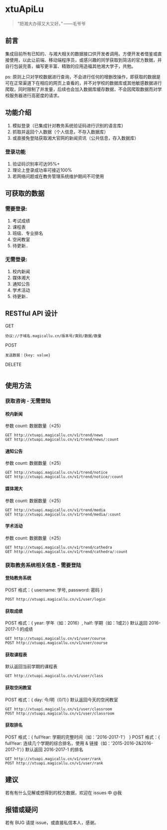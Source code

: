 # xtuApiLu
> “把湘大办得又大又好。” ——毛爷爷

## 前言
集成目前所有已知的、与湘大相关的数据接口供开发者调用。方便开发者借鉴或直接使用，以此让前端、移动端程序员，或感兴趣的同学获取到简洁的官方数据，并自行包装完善，编写更丰富、精致的应用造福其他湘大学子，共勉。

ps: 原则上只对学校数据进行查询，不会进行任何的增删改操作，即获取的数据是可在正常渠道下在相应的网页上查看的，并不对学校的数据库或其他敏感数据进行爬取，同时限制了并发量，后续也会加入数据库缓存数据，不会因爬取数据而对学校服务器进行高密度的请求。

## 功能介绍
1. 模拟登录（已集成针对教务系统验证码进行识别的语言库）
2. 抓取并返回个人数据（个人信息，不存入数据库）
3. 或直接免登陆获取湘大官网的新闻资讯（公共信息，存入数据库）

### 登录功能
1. 验证码识别率可达95%+
2. 理论上登录成功率可接近100%
3. 若网络问题或在教务管理系统维护期间不可使用

## 可获取的数据
### 需要登录:
1. 考试成绩
2. 课程表
3. 班级、专业排名
4. 空闲教室
5. 待更新..

### 无需登录:
1. 校内新闻
2. 媒体湘大
3. 通知公告
4. 学术活动
5. 待更新..

## RESTful API 设计

GET
```
协议://子域名.magicallu.cn/版本号/类别/数据/数量
```
POST
```
发送数据：{key: value}
```
DELETE
```
```

## 使用方法
### 获取咨询 - 无需登陆
#### 校内新闻
参数 count: 数据数量（≤25）
```
GET http://xtuapi.magicallu.cn/v1/trend/news
GET http://xtuapi.magicallu.cn/v1/trend/news/:count
```

#### 通知公告
参数 count: 数据数量（≤25）
```
GET http://xtuapi.magicallu.cn/v1/trend/notice
GET http://xtuapi.magicallu.cn/v1/trend/notice/:count
```

#### 媒体湘大
参数 count: 数据数量（≤25）
```
GET http://xtuapi.magicallu.cn/v1/trend/media
GET http://xtuapi.magicallu.cn/v1/trend/media/:count
```
#### 学术活动
参数 count: 数据数量（≤25）
```
GET http://xtuapi.magicallu.cn/v1/trend/cathedra
GET http://xtuapi.magicallu.cn/v1/trend/cathedra/:count
```

### 获取教务系统相关信息 - 需要登陆
#### 登陆教务系统
POST 格式：{ username: 学号, password: 密码 }
```
POST http://xtuapi.magicallu.cn/v1/user/login
```

#### 获取成绩
POST 格式：{ year: 学年（如：2016）, half: 学期（如：1或2）}
默认返回 2016-2017-1 的成绩
```
GET http://xtuapi.magicallu.cn/v1/user/course
POST http://xtuapi.magicallu.cn/v1/user/course
```

#### 获取课程表
默认返回当前学期的课程表
```
GET http://xtuapi.magicallu.cn/v1/user/class
```

#### 获取空闲教室
POST 格式：{ day: 今/明（0/1）}
默认返回今天的空闲教室
```
GET http://xtuapi.magicallu.cn/v1/user/classroom
POST http://xtuapi.magicallu.cn/v1/user/classroom
```

#### 获取排名
POST 格式：{ fullYear: 学期的完整时间（如：'2016-2017-1'） }
POST 格式：{ fullYear: 连续几个学期的综合排名，使用 & 链接（如：'2015-2016-2&2016-2017-1'）}
默认返回 2016-2017-1 的排名
```
GET http://xtuapi.magicallu.cn/v1/user/rank
POST http://xtuapi.magicallu.cn/v1/user/rank
```

## 建议
若有有什么见解或想得到的校方数据，欢迎在 issues 中 @我

## 报错或疑问
若有 BUG 请提 issue，或直接私信本人，感谢。


